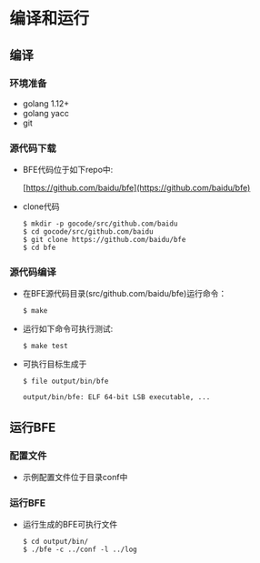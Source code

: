 # 编译和运行

## 编译
### 环境准备
- golang 1.12+
- golang yacc
- git

### 源代码下载

- BFE代码位于如下repo中:

    [https://github.com/baidu/bfe](https://github.com/baidu/bfe)

- clone代码
    ```
    $ mkdir -p gocode/src/github.com/baidu
    $ cd gocode/src/github.com/baidu
    $ git clone https://github.com/baidu/bfe
    $ cd bfe
    ```

### 源代码编译

- 在BFE源代码目录(src/github.com/baidu/bfe)运行命令：
    ```
    $ make
    ```

- 运行如下命令可执行测试:
    ```
    $ make test
    ```

- 可执行目标生成于
    ```
    $ file output/bin/bfe

    output/bin/bfe: ELF 64-bit LSB executable, ...
    ```

## 运行BFE

### 配置文件

- 示例配置文件位于目录conf中

### 运行BFE
- 运行生成的BFE可执行文件
    ```
    $ cd output/bin/
    $ ./bfe -c ../conf -l ../log
    ```

